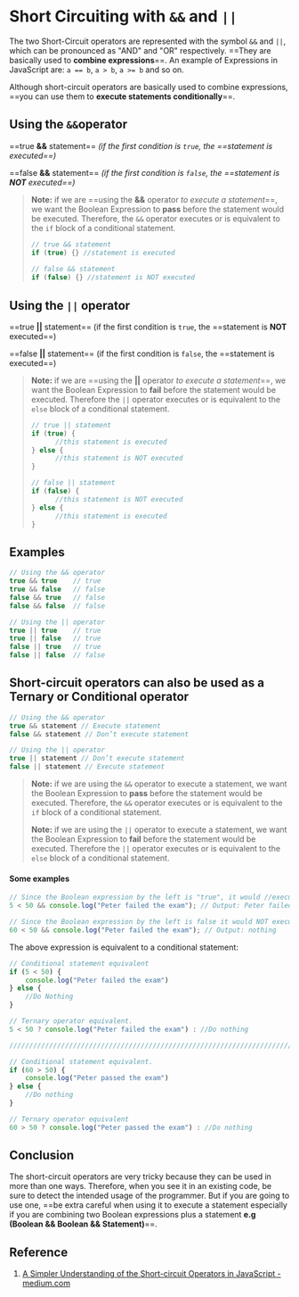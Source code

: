 # Short Circuiting with `&&` and `||`

The two Short-Circuit operators are represented with the symbol `&&` and `||`, which can be pronounced as "AND" and "OR" respectively. ==They are basically used to **combine expressions**==. An example of Expressions in JavaScript are: `a == b`, `a > b`, `a >= b` and so on.

Although short-circuit operators are basically used to combine expressions, ==you can use them to **execute statements conditionally**==.

## Using the `&&`operator

==true **&&** statement== _(if the first condition is `true`, the ==statement is executed==)_

==false **&&** statement== _(if the first condition is `false`, the ==statement is **NOT** executed==)_

> **Note:** if we are ==using the **&&** operator _to execute a statement_==, we want the Boolean Expression to **pass** before the statement would be executed. Therefore, the `&&` operator executes or is equivalent to the `if` block of a conditional statement.
>
> ```js
> // true && statement
> if (true) {} //statement is executed
>   
> // false && statement
>if (false) {} //statement is NOT executed
> ```

## Using the `||` operator

==true **||** statement== (if the first condition is `true`, the ==statement is **NOT** executed==)

==false **||** statement== (if the first condition is `false`, the ==statement is executed==)

> **Note:** if we are ==using the **||** operator _to execute a statement_==, we want the Boolean Expression to **fail** before the statement would be executed. Therefore the `||` operator executes or is equivalent to the `else` block of a conditional statement.
>
> ```js
> // true || statement
> if (true) {
>   	//this statement is executed
> } else {
>   	//this statement is NOT executed
> }
>
> // false || statement
> if (false) {
>   	//this statement is NOT executed
> } else {
>   	//this statement is executed
> }
> ```

## Examples

```js
// Using the && operator
true && true	// true
true && false	// false
false && true	// false
false && false	// false

// Using the || operator
true || true	// true
true || false	// true
false || true	// true
false || false	// false
```

## Short-circuit operators can also be used as a Ternary or Conditional operator

```js
// Using the && operator
true && statement // Execute statement
false && statement // Don’t execute statement

// Using the || operator
true || statement // Don’t execute statement
false || statement // Execute statement
```

> **Note:** if we are using the `&&` operator to execute a statement, we want the Boolean Expression to **pass** before the statement would be executed. Therefore, the `&&` operator executes or is equivalent to the `if` block of a conditional statement.
>
> **Note:** if we are using the `||` operator to execute a statement, we want the Boolean Expression to **fail** before the statement would be executed. Therefore the `||` operator executes or is equivalent to the `else` block of a conditional statement.

#### Some examples

```js
// Since the Boolean expression by the left is "true", it would //execute the statement by the right
5 < 50 && console.log("Peter failed the exam"); // Output: Peter failed the exam

// Since the Boolean expression by the left is false it would NOT execute the statement by the right
60 < 50 && console.log("Peter failed the exam"); // Output: nothing
```

The above expression is equivalent to a conditional statement:

```js
// Conditional statement equivalent
if (5 < 50) {
	console.log("Peter failed the exam")
} else {
	//Do Nothing
}

// Ternary operator equivalent.
5 < 50 ? console.log("Peter failed the exam") : //Do nothing

////////////////////////////////////////////////////////////////////////////////////////

// Conditional statement equivalent.
if (60 > 50) {
	console.log("Peter passed the exam")
} else {
	//Do nothing
}

// Ternary operator equivalent
60 > 50 ? console.log("Peter passed the exam") : //Do nothing
```

## Conclusion

The short-circuit operators are very tricky because they can be used in more than one ways. Therefore, when you see it in an existing code, be sure to detect the intended usage of the programmer. But if you are going to use one, ==be extra careful when using it to execute a statement especially if you are combining two Boolean expressions plus a statement **e.g (Boolean && Boolean && Statement)**==.

## Reference

1. [A Simpler Understanding of the Short-circuit Operators in JavaScript - medium.com](https://medium.com/@ezekielphlat/a-simpler-understanding-of-the-short-circuit-operators-in-javascript-d275a313cef1)
